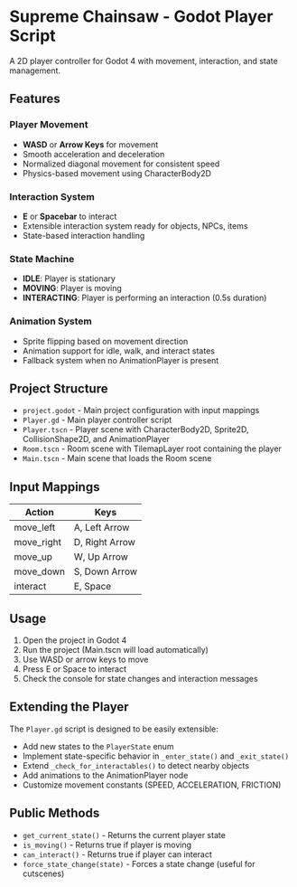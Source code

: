 # Supreme Chainsaw - Godot Player Script

A 2D player controller for Godot 4 with movement, interaction, and state management.

## Features

### Player Movement
- **WASD** or **Arrow Keys** for movement
- Smooth acceleration and deceleration
- Normalized diagonal movement for consistent speed
- Physics-based movement using CharacterBody2D

### Interaction System
- **E** or **Spacebar** to interact
- Extensible interaction system ready for objects, NPCs, items
- State-based interaction handling

### State Machine
- **IDLE**: Player is stationary
- **MOVING**: Player is moving
- **INTERACTING**: Player is performing an interaction (0.5s duration)

### Animation System
- Sprite flipping based on movement direction
- Animation support for idle, walk, and interact states
- Fallback system when no AnimationPlayer is present

## Project Structure

- `project.godot` - Main project configuration with input mappings
- `Player.gd` - Main player controller script
- `Player.tscn` - Player scene with CharacterBody2D, Sprite2D, CollisionShape2D, and AnimationPlayer
- `Room.tscn` - Room scene with TilemapLayer root containing the player
- `Main.tscn` - Main scene that loads the Room scene

## Input Mappings

| Action | Keys |
|--------|------|
| move_left | A, Left Arrow |
| move_right | D, Right Arrow |
| move_up | W, Up Arrow |
| move_down | S, Down Arrow |
| interact | E, Space |

## Usage

1. Open the project in Godot 4
2. Run the project (Main.tscn will load automatically)
3. Use WASD or arrow keys to move
4. Press E or Space to interact
5. Check the console for state changes and interaction messages

## Extending the Player

The `Player.gd` script is designed to be easily extensible:

- Add new states to the `PlayerState` enum
- Implement state-specific behavior in `_enter_state()` and `_exit_state()`
- Extend `_check_for_interactables()` to detect nearby objects
- Add animations to the AnimationPlayer node
- Customize movement constants (SPEED, ACCELERATION, FRICTION)

## Public Methods

- `get_current_state()` - Returns the current player state
- `is_moving()` - Returns true if player is moving
- `can_interact()` - Returns true if player can interact
- `force_state_change(state)` - Forces a state change (useful for cutscenes)